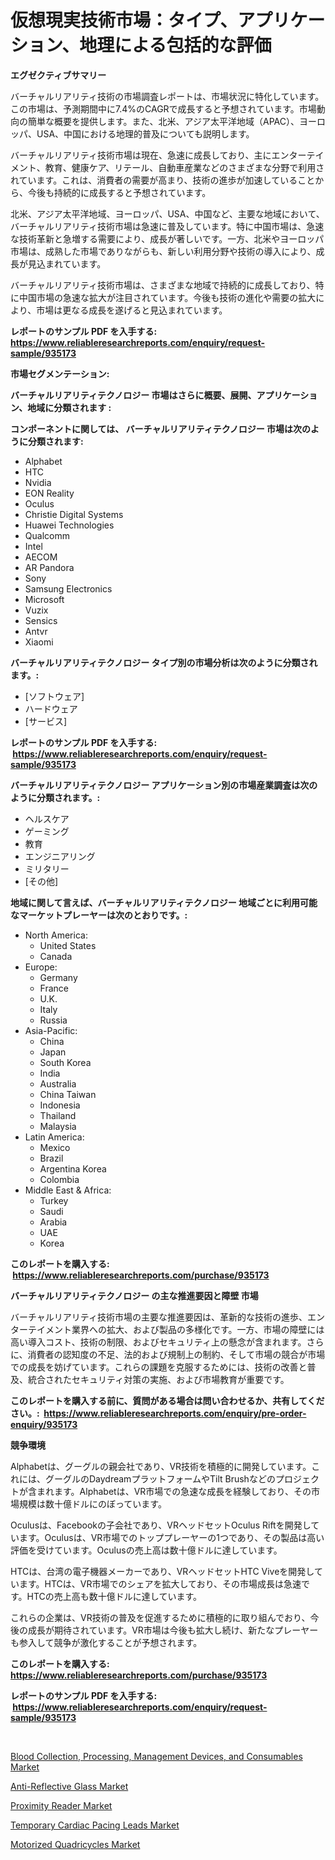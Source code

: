 <p><h1>仮想現実技術市場：タイプ、アプリケーション、地理による包括的な評価</h1></p><p><strong>エグゼクティブサマリー</strong></p>
<p><p>バーチャルリアリティ技術の市場調査レポートは、市場状況に特化しています。この市場は、予測期間中に7.4%のCAGRで成長すると予想されています。市場動向の簡単な概要を提供します。また、北米、アジア太平洋地域（APAC）、ヨーロッパ、USA、中国における地理的普及についても説明します。</p><p>バーチャルリアリティ技術市場は現在、急速に成長しており、主にエンターテイメント、教育、健康ケア、リテール、自動車産業などのさまざまな分野で利用されています。これは、消費者の需要が高まり、技術の進歩が加速していることから、今後も持続的に成長すると予想されています。</p><p>北米、アジア太平洋地域、ヨーロッパ、USA、中国など、主要な地域において、バーチャルリアリティ技術市場は急速に普及しています。特に中国市場は、急速な技術革新と急増する需要により、成長が著しいです。一方、北米やヨーロッパ市場は、成熟した市場でありながらも、新しい利用分野や技術の導入により、成長が見込まれています。</p><p>バーチャルリアリティ技術市場は、さまざまな地域で持続的に成長しており、特に中国市場の急速な拡大が注目されています。今後も技術の進化や需要の拡大により、市場は更なる成長を遂げると見込まれています。</p></p>
<p><strong>レポートのサンプル PDF を入手する: <a href="https://www.reliableresearchreports.com/enquiry/request-sample/935173">https://www.reliableresearchreports.com/enquiry/request-sample/935173</a></strong></p>
<p><strong>市場セグメンテーション:</strong></p>
<p><strong> バーチャルリアリティテクノロジー 市場はさらに概要、展開、アプリケーション、地域に分類されます :</strong></p>
<p><strong>コンポーネントに関しては、 バーチャルリアリティテクノロジー 市場は次のように分類されます: &nbsp;</strong></p>
<p><ul><li>Alphabet</li><li>HTC</li><li>Nvidia</li><li>EON Reality</li><li>Oculus</li><li>Christie Digital Systems</li><li>Huawei Technologies</li><li>Qualcomm</li><li>Intel</li><li>AECOM</li><li>AR Pandora</li><li>Sony</li><li>Samsung Electronics</li><li>Microsoft</li><li>Vuzix</li><li>Sensics</li><li>Antvr</li><li>Xiaomi</li></ul></p>
<p><strong> バーチャルリアリティテクノロジー タイプ別の市場分析は次のように分類されます。:</strong></p>
<p><ul><li>[ソフトウェア]</li><li>ハードウェア</li><li>[サービス]</li></ul></p>
<p><strong>レポートのサンプル PDF を入手する: &nbsp;<a href="https://www.reliableresearchreports.com/enquiry/request-sample/935173">https://www.reliableresearchreports.com/enquiry/request-sample/935173</a></strong></p>
<p><strong> バーチャルリアリティテクノロジー アプリケーション別の市場産業調査は次のように分類されます。:</strong></p>
<p><ul><li>ヘルスケア</li><li>ゲーミング</li><li>教育</li><li>エンジニアリング</li><li>ミリタリー</li><li>[その他]</li></ul></p>
<p><strong>地域に関して言えば、バーチャルリアリティテクノロジー 地域ごとに利用可能なマーケットプレーヤーは次のとおりです。:</strong></p>
<p><ul>
    <li>
        North America:
        <ul>
            <li>United States</li>
            <li>Canada</li>
        </ul>
    </li>
    <li>
        Europe:
        <ul>
            <li>Germany</li>
            <li>France</li>
            <li>U.K.</li>
            <li>Italy</li>
            <li>Russia</li>
        </ul>
    </li>
    <li>
        Asia-Pacific:
        <ul>
            <li>China</li>
            <li>Japan</li>
            <li>South Korea</li>
            <li>India</li>
            <li>Australia</li>
            <li>China Taiwan</li>
            <li>Indonesia</li>
            <li>Thailand</li>
            <li>Malaysia</li>
        </ul>
    </li>
    <li>
        Latin America:
        <ul>
            <li>Mexico</li>
            <li>Brazil</li>
            <li>Argentina Korea</li>
            <li>Colombia</li>
        </ul>
    </li>
    <li>
        Middle East & Africa:
        <ul>
            <li>Turkey</li>
            <li>Saudi</li>
            <li>Arabia</li>
            <li>UAE</li>
            <li>Korea</li>
        </ul>
    </li>
    </ul></p>
<p><strong>このレポートを購入する: &nbsp;<a href="https://www.reliableresearchreports.com/purchase/935173">https://www.reliableresearchreports.com/purchase/935173</a></strong></p>
<p><strong>バーチャルリアリティテクノロジー の主な推進要因と障壁 市場</strong></p>
<p><p>バーチャルリアリティ技術市場の主要な推進要因は、革新的な技術の進歩、エンターテイメント業界への拡大、および製品の多様化です。一方、市場の障壁には高い導入コスト、技術の制限、およびセキュリティ上の懸念が含まれます。さらに、消費者の認知度の不足、法的および規制上の制約、そして市場の競合が市場での成長を妨げています。これらの課題を克服するためには、技術の改善と普及、統合されたセキュリティ対策の実施、および市場教育が重要です。</p></p>
<p><strong>このレポートを購入する前に、質問がある場合は問い合わせるか、共有してください。:&nbsp; <a href="https://www.reliableresearchreports.com/enquiry/pre-order-enquiry/935173">https://www.reliableresearchreports.com/enquiry/pre-order-enquiry/935173</a></strong></p>
<p><strong>競争環境</strong></p>
<p><p>Alphabetは、グーグルの親会社であり、VR技術を積極的に開発しています。これには、グーグルのDaydreamプラットフォームやTilt Brushなどのプロジェクトが含まれます。Alphabetは、VR市場での急速な成長を経験しており、その市場規模は数十億ドルにのぼっています。</p><p>Oculusは、Facebookの子会社であり、VRヘッドセットOculus Riftを開発しています。Oculusは、VR市場でのトッププレーヤーの1つであり、その製品は高い評価を受けています。Oculusの売上高は数十億ドルに達しています。</p><p>HTCは、台湾の電子機器メーカーであり、VRヘッドセットHTC Viveを開発しています。HTCは、VR市場でのシェアを拡大しており、その市場成長は急速です。HTCの売上高も数十億ドルに達しています。</p><p>これらの企業は、VR技術の普及を促進するために積極的に取り組んでおり、今後の成長が期待されています。VR市場は今後も拡大し続け、新たなプレーヤーも参入して競争が激化することが予想されます。</p></p>
<p><strong>このレポートを購入する: &nbsp; <a href="https://www.reliableresearchreports.com/purchase/935173">https://www.reliableresearchreports.com/purchase/935173</a></strong></p>
<p><strong>レポートのサンプル PDF を入手する: &nbsp;<a href="https://www.reliableresearchreports.com/enquiry/request-sample/935173">https://www.reliableresearchreports.com/enquiry/request-sample/935173</a></strong><strong></strong></p>
<p>&nbsp;</p>
<p><p><a href="https://github.com/Hazelklievgspy6vdcsmu106w/Market-Research-Report-List-1/blob/main/blood-collection-processing-management-devices-and-consumables-market.md">Blood Collection, Processing, Management Devices, and Consumables Market</a></p><p><a href="https://github.com/lubmix/Market-Research-Report-List-1/blob/main/anti-reflective-glass-market.md">Anti-Reflective Glass Market</a></p><p><a href="https://view.publitas.com/reportprime-1/decoding-the-proximity-reader-market-a-deep-dive-into-the-latest-market-trends-market-segmentation-and-competitive-analysis/">Proximity Reader Market</a></p><p><a href="https://adventurous-uranium-ef9.notion.site/Temporary-Cardiac-Pacing-Leads-Market-Growth-Market-Trends-COVID-19-Impact-and-Forecasts-for-peri-006228b53e1b47879672a8a3e5545540">Temporary Cardiac Pacing Leads Market</a></p><p><a href="https://carnation-joke-41f.notion.site/Motorized-Quadricycles-Market-Research-Report-Forecasted-for-Period-from-2024-2031-by-Market-Type-b12b1d06049b463abd8d34b936131d5b">Motorized Quadricycles Market</a></p></p>